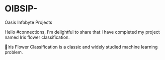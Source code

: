 # OIBSIP-
 Oasis Infobyte Projects


Hello #connections, I'm delightful to share that I have completed my project named Iris flower classification.

🔸Iris Flower Classification is a classic and widely studied machine learning problem.
